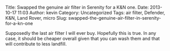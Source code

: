 Title: Swapped the genuine air filter in Serenity for a K&N one.
Date: 2013-10-17 11:03
Author: kevin
Category: Uncategorized
Tags: air filter, Defender, K&amp;N, Land Rover, micro
Slug: swapped-the-genuine-air-filter-in-serenity-for-a-kn-one

Supposedly the
last air filter I will ever buy. Hopefully this is true. In any case, it
should be cheaper overall given that you can wash them and that will
contribute to less landfill.
